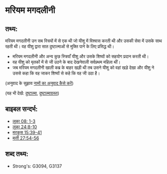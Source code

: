 # मरियम मगदलीनी #

## तथ्य: ##

मरियम मगदलीनी उन सब स्त्रियों में से एक थी जो यीशु में विश्वास करती थी और उसकी सेवा में उसके साथ रहती थी। वह यीशु द्वारा सात दुष्टात्माओं से मुक्ति पाने के लिए प्रसिद्ध थी।

* मरियम मगदलीनी और अन्य कुछ स्त्रियाँ यीशु और उसके शिष्यों को सहयोग प्रदान करती थी।
* वह यीशु को मृतकों में से जी उठने के बाद देखनेवाली सर्वप्रथम महिला थीं। 
* जब मरियम मगदलीनी खाली कब्र के बाहर खड़ी थी तब उसने यीशु को वहां खड़े देखा और यीशु ने उससे कहा कि वह जाकर शिष्यों से कहे कि वह जी उठा है।

(अनुवाद के सुझाव [नामों का अनुवाद कैसे करें](rc://hi/ta/man/translate/translate-names))

(यह भी देखें: [दुष्टात्मा](../kt/demon.md), [दुष्टात्माग्रस्त](../kt/demonpossessed.md))

## बाइबल सन्दर्भ: ##

* [लूका 08: 1-3](rc://hi/tn/help/luk/08/01)
* [लूका 24:8-10](rc://hi/tn/help/luk/24/08)
* [मरकुस 15:39-41](rc://hi/tn/help/mrk/15/39)
* [मत्ती 27:54-56](rc://hi/tn/help/mat/27/54)

## शब्द तथ्य: ##

* Strong's: G3094, G3137
